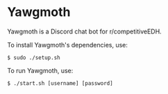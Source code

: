 # Yawgmoth

Yawgmoth is a Discord chat bot for r/competitiveEDH.

To install Yawgmoth's dependencies, use:

```
$ sudo ./setup.sh
```

To run Yawgmoth, use:

```
$ ./start.sh [username] [password]
```

